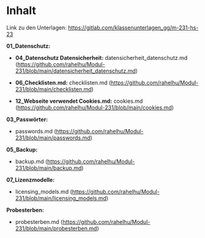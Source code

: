 # Inhalt

Link zu den Unterlagen: https://gitlab.com/klassenunterlagen_gg/m-231-hs-23

**01_Datenschutz:**
- **04_Datenschutz Datensicherheit:** datensicherheit_datenschutz.md
  (https://github.com/rahelhu/Modul-231/blob/main/datensicherheit_datenschutz.md)
  
- **06_Checklisten.md:** checklisten.md
  (https://github.com/rahelhu/Modul-231/blob/main/checklisten.md)

- **12_Webseite verwendet Cookies.md:** cookies.md
  (https://github.com/rahelhu/Modul-231/blob/main/cookies.md)

**03_Passwörter:**
- passwords.md
  (https://github.com/rahelhu/Modul-231/blob/main/passwords.md)

**05_Backup:**
- backup.md
  (https://github.com/rahelhu/Modul-231/blob/main/backup.md)

**07_Lizenzmodelle:**
- licensing_models.md
  (https://github.com/rahelhu/Modul-231/blob/main/licensing_models.md)

**Probesterben:**
- probesterben.md
  (https://github.com/rahelhu/Modul-231/blob/main/probesterben.md)
